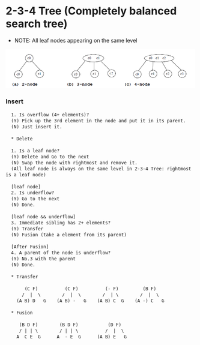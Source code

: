 # 2-3-4 Tree (Completely balanced search tree)

* NOTE: All leaf nodes appearing on the same level

![2-3-4TreeNodes](/images/2-3-4TreeNodes.png)

### Insert
      
      1. Is overflow (4+ elements)? 
      (Y) Pick up the 3rd element in the node and put it in its parent.
      (N) Just insert it.

      * Delete

      1. Is a leaf node? 
      (Y) Delete and Go to the next
      (N) Swap the node with rightmost and remove it. 
      (All leaf node is always on the same level in 2-3-4 Tree: rightmost is a leaf node) 
      
      [leaf node]
      2. Is underflow? 
      (Y) Go to the next
      (N) Done.
     
      [leaf node && underflow]
      3. Immediate sibling has 2+ elements? 
      (Y) Transfer
      (N) Fusion (take a element from its parent)
      
      [After Fusion]
      4. A parent of the node is underflow? 
      (Y) No.3 with the parent
      (N) Done.
                                            
      * Transfer

           (C F)          (C F)          (- F)         (B F)              
          /  |  \        /  |  \        /  | \        /  |  \
        (A B) D   G    (A B) -   G    (A B) C  G    (A -) C   G 
            
      * Fusion

         (B D F)        (B D F)           (D F)
         / | | \        / | | \          /  |  \
        A  C E  G      A  - E  G      (A B) E   G
      
      
